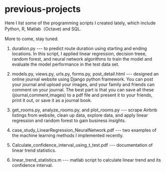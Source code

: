# previous-projects

Here I list some of the programming scripts I created lately, which include Python, R, Matlab（Octave) and SQL.

More to come, stay tuned.

1. duration.py --- to predict route duration using starting and ending locations. In this script, I applied linear regression, decision treee, random forest, and neural network algorithms to train the model and evaluate the model performance in the test data set.

2. models.py, views.py, urls.py, forms.py, post_detail.html --- designed an online journal website using Django python framework. You can post your journal and upload your images, and your family and friends can comment on your journal. The best part is that you can save all these (journal,comment,images) to a pdf file and present it to your friends, print it out, or save it as a journal book.

3. get_rooms.py, analyze_rooms.py, and plot_rooms.py --- scrape Airbnb listings from website, clean up data, explore data, and apply linear regression and random forest to gain business insights.

4. case_study_LinearRegression_NeuralNetwork.pdf --- two examples of the machine learning methods I implemented recently.

5. Calculate_confidence_interval_using_t_test.pdf --- documentation of linear trend statistics.

6. linear_trend_statistics.m --- matlab script to calculate linear trend and its confidence interval.
